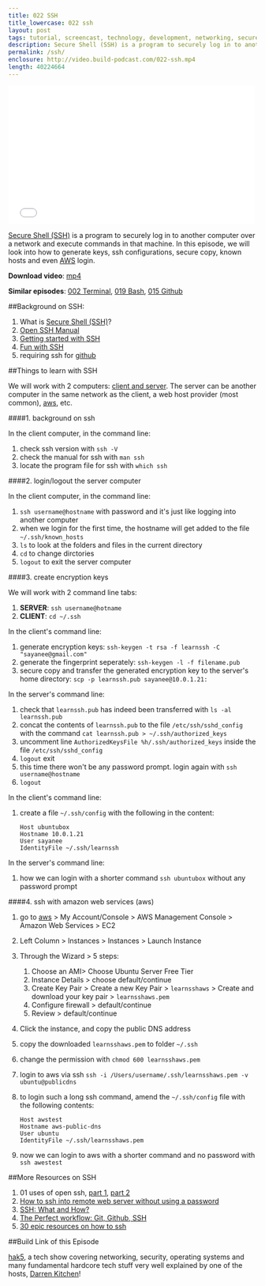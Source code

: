 ```yaml
---
title: 022 SSH
title_lowercase: 022 ssh
layout: post
tags: tutorial, screencast, technology, development, networking, secure, shell, security, ssh, authentication, remote, access
description: Secure Shell (SSH) is a program to securely log in to another computer over a network and execute commands in that machine. In this episode, we will look into how to generate keys, ssh configurations, secure copy, known hosts and even AWS login.
permalink: /ssh/
enclosure: http://video.build-podcast.com/022-ssh.mp4
length: 40224664
---
```


<div id="video"><iframe src="//player.vimeo.com/video/53734006" width="500" height="281" frameborder="0" webkitallowfullscreen mozallowfullscreen allowfullscreen></iframe></div>

[Secure Shell (SSH)](http://www.openssh.com/) is a program to securely log in to another computer over a network and execute commands in that machine. In this episode, we will look into how to generate keys, ssh configurations, secure copy, known hosts and even [AWS](http://aws.amazon.com/) login.

<p><strong>Download video</strong>: <a href="http://video.build-podcast.com/022-ssh.mp4" download="build-podcast-022-ssh.mp4">mp4</a></p>

**Similar episodes**: [002 Terminal](/terminal), [019 Bash](/bash), [015 Github](/github)

##Background on SSH:

1. What is [Secure Shell (SSH)](http://en.wikipedia.org/wiki/Secure_Shell)?
1. [Open SSH Manual](http://www.openssh.com/manual.html)
1. [Getting started with SSH](http://kimmo.suominen.com/docs/ssh/)
1. [Fun with SSH](https://www.msu.edu/~nixonjos/ssh.html)
1. requiring ssh for [github](https://help.github.com/articles/generating-ssh-keys)

##Things to learn with SSH

We will work with 2 computers: [client and server](http://en.wikipedia.org/wiki/Client%E2%80%93server_model). The server can be another computer in the same network as the client, a web host provider (most common), [aws](http://aws.amazon.com/), etc.

####1. background on ssh

In the client computer, in the command line:

1. check ssh version with `ssh -V`
1. check the manual for ssh with `man ssh`
1. locate the program file for ssh with `which ssh`


####2. login/logout the server computer

In the client computer, in the command line:

1. `ssh username@hostname` with password and it's just like logging into another computer
1. when we login for the first time, the hostname will get added to the file `~/.ssh/known_hosts`
1. `ls` to look at the folders and files in the current directory
1. `cd` to change dirctories
1. `logout` to exit the server computer

####3. create encryption keys

We will work with 2 command line tabs:

1. **SERVER**: `ssh username@hotname`
1. **CLIENT**: `cd ~/.ssh`

In the client's command line:

1. generate encryption keys: `ssh-keygen -t rsa -f learnssh -C "sayanee@gmail.com"`
1. generate the fingerprint seperately: `ssh-keygen -l -f filename.pub`
1. secure copy and transfer the generated encryption key to the server's home directory: `scp -p learnssh.pub sayanee@10.0.1.21:`

In the server's command line:

1. check that `learnssh.pub` has indeed been transferred with `ls -al learnssh.pub`
1. concat the contents of `learnssh.pub` to the file `/etc/ssh/sshd_config` with the command `cat learnssh.pub > ~/.ssh/authorized_keys`
1. uncomment line `AuthorizedKeysFile %h/.ssh/authorized_keys` inside the file `/etc/ssh/sshd_config`
1. `logout` exit
1. this time there won't be any password prompt. login again with `ssh username@hostname`
1. `logout`

In the client's command line:

1. create a file `~/.ssh/config` with the following in the content:

    ```
    Host ubuntubox
    Hostname 10.0.1.21
    User sayanee
    IdentityFile ~/.ssh/learnssh
    ```
In the server's command line:

1. how we can login with a shorter command `ssh ubuntubox` without any password prompt

####4. ssh with amazon web services (aws)

1. go to [aws](http://aws.amazon.com/) > My Account/Console > AWS Management Console > Amazon Web Services > EC2
1. Left Column > Instances > Instances > Launch Instance
1. Through the Wizard > 5 steps:
    1. Choose an AMI> Choose Ubuntu Server Free Tier
    1. Instance Details > choose default/continue
    1. Create Key Pair > Create a new Key Pair > `learnsshaws` > Create and download your key pair > `learnsshaws.pem`
    1. Configure firewall > default/continue
    1. Review > default/continue
1. Click the instance, and copy the public DNS address
1. copy the downloaded `learnsshaws.pem` to folder `~/.ssh`
1. change the permission with `chmod 600 learnsshaws.pem`
1. login to aws via ssh `ssh -i /Users/username/.ssh/learnsshaws.pem -v ubuntu@publicdns`
1. to login such a long ssh command, amend the `~/.ssh/config` file with the following contents:

    ```
    Host awstest
    Hostname aws-public-dns
    User ubuntu
    IdentityFile ~/.ssh/learnsshaws.pem
    ```
1. now we can login to aws with a shorter command and no password with `ssh awestest`

##More Resources on SSH
1. 01 uses of open ssh, [part 1](http://www.linuxjournal.com/article/4412?page=0,0), [part 2](http://www.linuxjournal.com/article/4413)
1. [How to ssh into remote web server without using a password](http://apple.stackexchange.com/questions/48685/how-to-ssh-to-remote-web-server-without-using-a-password)
1. [SSH: What and How?](http://net.tutsplus.com/tutorials/tools-and-tips/ssh-what-and-how/)
1. [The Perfect workflow: Git, Github, SSH](http://net.tutsplus.com/tutorials/other/the-perfect-workflow-with-git-github-and-ssh/)
2. [30 epic resources on how to ssh](http://www.andysowards.com/blog/2012/30-epic-resources-on-how-to-ssh/)

##Build Link of this Episode

[hak5](http://hak5.org/), a tech show covering networking, security, operating systems and many fundamental hardcore tech stuff very well explained by one of the hosts, [Darren Kitchen](http://twitter.com/hak5darren)!
